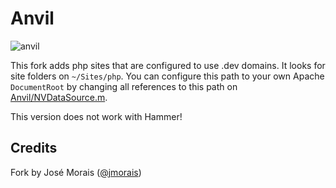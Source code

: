 # Anvil

![anvil](https://cloud.githubusercontent.com/assets/556684/13195815/d3da835a-d791-11e5-908c-7f343235b918.png)

This fork adds php sites that are configured to use .dev domains. It looks for site folders on `~/Sites/php`. You can
configure this path to your own Apache `DocumentRoot` by changing all references to this path on [Anvil/NVDataSource.m](Anvil/NVDataSource.m).

This version does not work with Hammer!

## Credits

Fork by José Morais ([@jmorais](https://github.com/jmorais))
